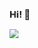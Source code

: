 ### Hi! 👋

<img src='https://github-readme-stats.vercel.app/api?username=thaihiep232002&&show_icons=true&title_color=ffffff&icon_color=bb2acf&text_color=daf7dc&bg_color=151515'>
